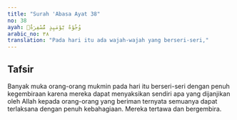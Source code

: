 ```yaml
---
title: "Surah 'Abasa Ayat 38"
no: 38
ayah: وُجُوْهٌ يَّوْمَىِٕذٍ مُّسْفِرَةٌۙ
arabic_no: ٣٨
translation: "Pada hari itu ada wajah-wajah yang berseri-seri,"
---
```


## Tafsir

Banyak muka orang-orang mukmin pada hari itu berseri-seri dengan penuh kegembiraan karena mereka dapat menyaksikan sendiri apa yang dijanjikan oleh Allah kepada orang-orang yang beriman ternyata semuanya dapat terlaksana dengan penuh kebahagiaan. Mereka tertawa dan bergembira.